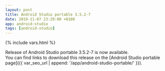 ```yaml
---
layout: post
title: Android Studio portable 3.5.2-7
date: 2019-11-07 23:29:00 +0100
app: android-studio
tags: [android-studio]
---
```

{% include vars.html %}

Release of Android Studio portable 3.5.2-7 is now available.<br />
You can find links to download this release on the [Android Studio portable page]({{ var_seo_url | append: '/app/android-studio-portable/' }}).
